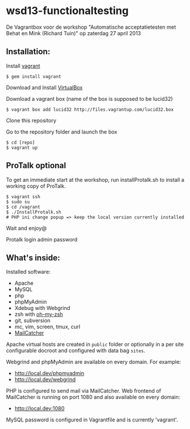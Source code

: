 wsd13-functionaltesting
=======================
De Vagrantbox voor de workshop "Automatische acceptatietesten met Behat en Mink (Richard Tuin)" op zaterdag 27 april 2013

Installation:
-------------

Install [vagrant](http://vagrantup.com/)

    $ gem install vagrant 

Download and Install [VirtualBox](http://www.virtualbox.org/)

Download a vagrant box (name of the box is supposed to be lucid32)

    $ vagrant box add lucid32 http://files.vagrantup.com/lucid32.box

Clone this repository

Go to the repository folder and launch the box

    $ cd [repo]
    $ vagrant up


ProTalk optional
----------------

To get an immediate start at the workshop, run installProtalk.sh to install a working copy of ProTalk.

    $ vagrant ssh
    $ sudo su
    $ cd /vagrant
    $ ./InstallProtalk.sh
    # PHP ini change popup => keep the local version currently installed   

Wait and enjoy@

Protalk login
    admin  password 


What's inside:
--------------

Installed software:

* Apache
* MySQL
* php
* phpMyAdmin
* Xdebug with Webgrind
* zsh with [oh-my-zsh](https://github.com/robbyrussell/oh-my-zsh)
* git, subversion
* mc, vim, screen, tmux, curl
* [MailCatcher](http://mailcatcher.me/)

Apache virtual hosts are created in `public` folder or optionally in a per site configurable docroot and configured with data bag `sites`.

Webgrind and phpMyAdmin are available on every domain. For example:

* http://local.dev/phpmyadmin
* http://local.dev/webgrind

PHP is configured to send mail via MailCatcher. Web frontend of MailCatcher is running on port 1080 and also available on every domain:

* http://local.dev:1080 

MySQL password is configured in Vagrantfile and is currently 'vagrant'.
